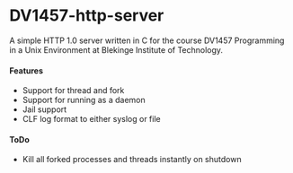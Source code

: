 DV1457-http-server
==================

A simple HTTP 1.0 server written in C for the course DV1457 Programming in a Unix Environment at Blekinge Institute of Technology.

#### Features

- Support for thread and fork
- Support for running as a daemon
- Jail support
- CLF log format to either syslog or file


#### ToDo

- Kill all forked processes and threads instantly on shutdown
